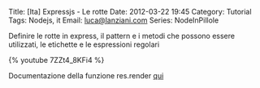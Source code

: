 Title: [Ita] Expressjs - Le rotte
Date: 2012-03-22 19:45
Category: Tutorial
Tags: Nodejs, it
Email: luca@lanziani.com
Series: NodeInPillole

Definire le rotte in express, il pattern e i metodi che possono essere utilizzati, le etichette e le espressioni regolari

{% youtube 7ZZt4_8KFi4 %}

Documentazione della funzione res.render [qui][1]

[1]: http://expressjs.com/2x/guide.html#res.render%28%29
